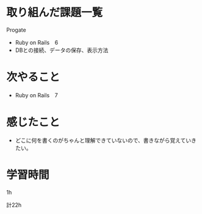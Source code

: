 # 取り組んだ課題一覧
Progate
* Ruby on Rails　6
* DBとの接続、データの保存、表示方法
# 次やること
* Ruby on Rails　7
# 感じたこと
* どこに何を書くのがちゃんと理解できていないので、書きながら覚えていきたい。
# 学習時間
1h

計22h
